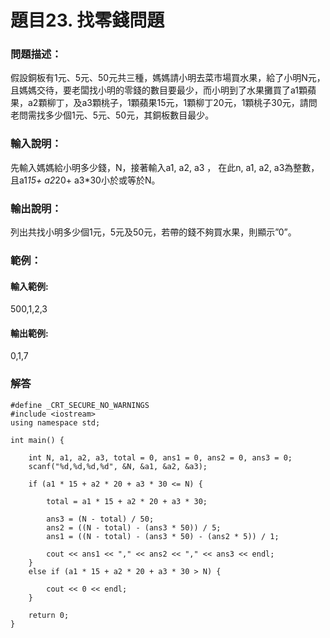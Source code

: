 # 題目23. 找零錢問題
### 問題描述：
假設銅板有1元、5元、50元共三種，媽媽請小明去菜市場買水果，給了小明N元，且媽媽交待，要老闆找小明的零錢的數目要最少，而小明到了水果攤買了a1顆蘋果，a2顆柳丁，及a3顆桃子，1顆蘋果15元，1顆柳丁20元，1顆桃子30元，請問老問需找多少個1元、5元、50元，其銅板數目最少。

### 輸入說明：
先輸入媽媽給小明多少錢，N，接著輸入a1, a2, a3 ， 在此n, a1, a2, a3為整數，且a1*15+ a2*20+ a3*30小於或等於N。

### 輸出說明：
列出共找小明多少個1元，5元及50元，若帶的錢不夠買水果，則顯示”0”。

### 範例：
#### 輸入範例:
500,1,2,3

#### 輸出範例:
0,1,7

### 解答
```
#define _CRT_SECURE_NO_WARNINGS
#include <iostream>  
using namespace std;

int main() {

    int N, a1, a2, a3, total = 0, ans1 = 0, ans2 = 0, ans3 = 0;
    scanf("%d,%d,%d,%d", &N, &a1, &a2, &a3);

    if (a1 * 15 + a2 * 20 + a3 * 30 <= N) {

        total = a1 * 15 + a2 * 20 + a3 * 30;

        ans3 = (N - total) / 50;
        ans2 = ((N - total) - (ans3 * 50)) / 5;
        ans1 = ((N - total) - (ans3 * 50) - (ans2 * 5)) / 1;

        cout << ans1 << "," << ans2 << "," << ans3 << endl;
    }
    else if (a1 * 15 + a2 * 20 + a3 * 30 > N) {

        cout << 0 << endl;
    }

    return 0;
}
```
